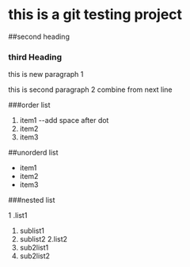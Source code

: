 # this is a git testing project

##second heading

### third Heading

this is new paragraph 1

this is second paragraph 2
combine from next line

###order list
1. item1 --add space after dot
1. item2
1. item3

##unorderd list

- item1
- item2
- item3

###nested list

1 .list1
  1. sublist1
  2. sublist2
2.list2
  1. sub2list1
  2. sub2list2